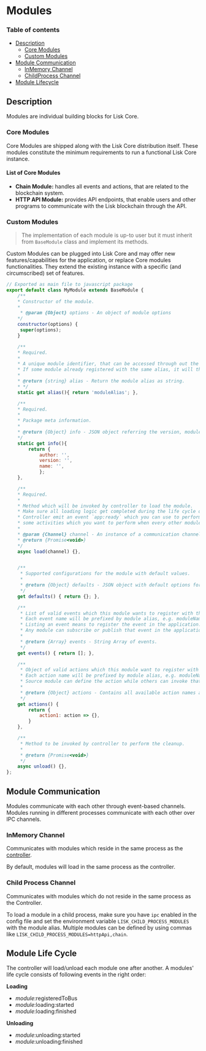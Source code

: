 # Modules

### Table of contents

* [Description](#description)
  * [Core Modules](#core-modules)
  * [Custom Modules](#custom-modules)
* [Module Communication](#module-communication)
  * [InMemory Channel](#inmemory-channel)
  * [ChildProcess Channel](#childprocess-channel)
* [Module Lifecycle](#module-life-cycle)

## Description

Modules are individual building blocks for Lisk Core.

### Core Modules

Core Modules are shipped along with the Lisk Core distribution itself. These modules constitute the minimum requirements to run a functional Lisk Core instance.

#### List of Core Modules

* **Chain Module:** handles all events and actions, that are related to the blockchain system.
* **HTTP API Module:** provides API endpoints, that enable users and other programs to communicate with the Lisk blockchain through the API.

### Custom Modules

> The implementation of each module is up-to user but it must inherit from `BaseModule` class and implement its methods.

Custom Modules can be plugged into Lisk Core and may offer new features/capabilities for the application, or replace Core modules functionalities.
They extend the existing instance with a specific (and circumscribed) set of features.

```js
// Exported as main file to javascript package
export default class MyModule extends BaseModule {
    /**
    * Constructor of the module.
    *
     * @param {Object} options - An object of module options
    */
    constructor(options) {
     super(options);
    }

    /**
    * Required.
    *
    * A unique module identifier, that can be accessed through out the system.
    * If some module already registered with the same alias, it will throw an error.
    *
    * @return {string} alias - Return the module alias as string.
    * */
    static get alias(){ return 'moduleAlias'; },

    /**
    * Required.
    *
    * Package meta information.
    *
    * @return {Object} info - JSON object referring the version, module name and module author.  
    */
    static get info(){
        return {
            author: '',
            version: '',
            name: '',
            };
    },

    /**
    * Required.
    *
    * Method which will be invoked by controller to load the module.
    * Make sure all loading logic get completed during the life cycle of load.
    * Controller emit an event `app:ready` which you can use to perform
    * some activities which you want to perform when every other module is loaded.
    *
    * @param {Channel} channel - An instance of a communication channel.
    * @return {Promise<void>}
    */
    async load(channel) {},


    /**
     * Supported configurations for the module with default values.
     *
     * @return {Object} defaults - JSON object with default options for the module.
     */
    get defaults() { return {}; },

    /**
     * List of valid events which this module wants to register with the controller.
     * Each event name will be prefixed by module alias, e.g. moduleName:event1.
     * Listing an event means to register the event in the application.
     * Any module can subscribe or publish that event in the application.
     *
     * @return {Array} events - String Array of events.
     */
    get events() { return []; },

    /**
     * Object of valid actions which this module want to register with the controller.
     * Each action name will be prefixed by module alias, e.g. moduleName:action1.
     * Source module can define the action while others can invoke that action.
     *
     * @return {Object} actions - Contains all available action names as key, and the corresponding function as value.
     */
    get actions() {
        return {
            action1: action => {},
        }
    },

    /**
     * Method to be invoked by controller to perform the cleanup.
     *
     * @return {Promise<void>}
     */
    async unload() {},
};
```

## Module Communication

Modules communicate with each other through event-based channels.
Modules running in different processes communicate with each other over IPC channels.

### InMemory Channel

Communicates with modules which reside in the same process as the [controller](../controller/README.md).

By default, modules will load in the same process as the controller.

### Child Process Channel

Communicates with modules which do not reside in the same process as the Controller.

To load a module in a child process, make sure you have `ipc` enabled in the config file and set the environment variable `LISK_CHILD_PROCESS_MODULES` with the module alias. Multiple modules can be defined by using commas like `LISK_CHILD_PROCESS_MODULES=httpApi,chain`.

## Module Life Cycle

The controller will load/unload each module one after another.
A modules' life cycle consists of following events in the right order:

**Loading**

* _module_:registeredToBus
* _module_:loading:started
* _module_:loading:finished

**Unloading**

* _module_:unloading:started
* _module_:unloading:finished
